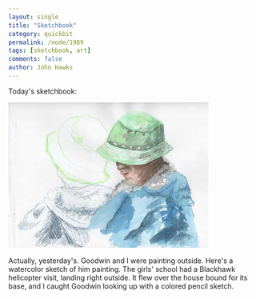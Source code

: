 ```yaml
---
layout: single 
title: "Sketchbook" 
category: quickbit
permalink: /node/1989
tags: [sketchbook, art] 
comments: false 
author: John Hawks 
---
```


Today's sketchbook: 

<div class="middle-picture">
<img src="/graphics/goodwin-watercolor-sketches-2009.jpg" width="400" height="291" alt="Watercolor sketches of Goodwin" />
</div>

Actually, yesterday's. Goodwin and I were painting outside. Here's a watercolor sketch of him painting. The girls' school had a Blackhawk helicopter visit, landing right outside. It flew over the house bound for its base, and I caught Goodwin looking up with a colored pencil sketch. 


